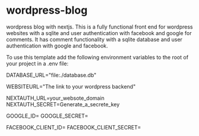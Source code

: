 # wordpress-blog
wordpress blog with nextjs.
This is a fully functional front end for wordpress websites with a sqlite and user authentication with facebook and google for comments.
It has comment functionality with a sqlite database and user authentication with google and facebook.


To use this template add the following environment variables to the root of your project in a .env file:

<!-- I used sqlite database this is the path to the data base file -->

DATABASE_URL="file:./database.db" 

<!-- api endpoint of wordpress -->

WEBSITEURL="The link to your wordpress backend" 

<!-- website url  -->

NEXTAUTH_URL=your_websote_domain
NEXTAUTH_SECRET=Generate_a_secrete_key

<!-- provider details for next auth -->

GOOGLE_ID=
GOOGLE_SECRET=

FACEBOOK_CLIENT_ID=
FACEBOOK_CLIENT_SECRET=
